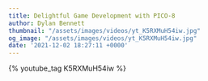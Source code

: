```yaml
---
title: Delightful Game Development with PICO-8
author: Dylan Bennett
thumbnail: "/assets/images/videos/yt_K5RXMuH54iw.jpg"
og_image: "/assets/images/videos/yt_K5RXMuH54iw.jpg"
date: '2021-12-02 18:27:11 +0000'
---
```


{% youtube_tag K5RXMuH54iw %}
